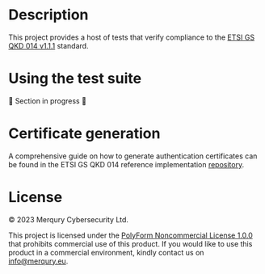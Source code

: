 # Description

This project provides a host of tests that verify compliance to the [ETSI GS QKD
014 v1.1.1](https://www.etsi.org/deliver/etsi_gs/QKD/001_099/014/01.01.01_60/gs_QKD014v010101p.pdf)
standard.

# Using the test suite

🚧 Section in progress 🚧

# Certificate generation

A comprehensive guide on how to generate authentication certificates can be
found in the ETSI GS QKD 014 reference implementation [repository](https://github.com/cybermerqury/etsi-gs-qkd-014-referenceimplementation/blob/main/README.md#certificates).

# License

© 2023 Merqury Cybersecurity Ltd.

This project is licensed under the [PolyForm Noncommercial License
1.0.0](https://polyformproject.org/licenses/noncommercial/1.0.0) that prohibits
commercial use of this product.
If you would like to use this product in a commercial environment, kindly
contact us on [info@merqury.eu](mailto:info@merqury.eu).

